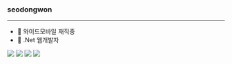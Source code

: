 ### seodongwon

***

- 🔭 와이드모바일 재직중
- 🌱 .Net 웹개발자

<img src="https://img.shields.io/badge/.NET-512BD4?style=for-the-badge&logo=dotnet&logoColor=white"/>&nbsp;<img src="https://img.shields.io/badge/JavaScript-323330?style=for-the-badge&logo=javascript&logoColor=F7DF1E"/>&nbsp;<img src="https://img.shields.io/badge/AngularJS-E23237?style=for-the-badge&logo=angularjs&logoColor=white"/>&nbsp;<img src="https://img.shields.io/badge/Microsoft%20SQL%20Sever-CC2927?style=for-the-badge&logo=microsoft%20sql%20server&logoColor"/>

<!--
**dongphas/dongphas** is a ✨ _special_ ✨ repository because its `README.md` (this file) appears on your GitHub profile.

Here are some ideas to get you started:

- 🔭 I’m currently working on ...
- 🌱 I’m currently learning ...
- 👯 I’m looking to collaborate on ...
- 🤔 I’m looking for help with ...
- 💬 Ask me about ...
- 📫 How to reach me: ...
- 😄 Pronouns: ...
- ⚡ Fun fact: ...
-->

